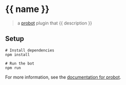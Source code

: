 # {{ name }}

> a [probot](https://github.com/probot/probot) plugin that {{ description }}

## Setup

```
# Install dependencies
npm install

# Run the bot
npm run
```

For more information, see the [documentation for probot](https://github.com/probot/probot).
